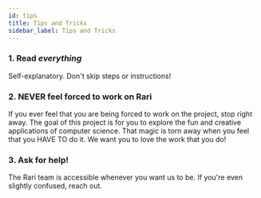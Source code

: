 ```yaml
---
id: tips
title: Tips and Tricks
sidebar_label: Tips and Tricks
---
```


### 1. Read *everything*

Self-explanatory. Don't skip steps or instructions!
 

### 2. NEVER feel forced to work on Rari

If you ever feel that you are being forced to work on the project, stop right away. The goal of this project is for you to explore the fun and creative applications of computer science. That magic is torn away when you feel that you HAVE TO do it. We want you to love the work that you do!

### 3. Ask for help!

The Rari team is accessible whenever you want us to be. If you're even slightly confused, reach out.

